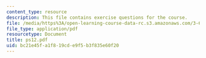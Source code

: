 ```yaml
---
content_type: resource
description: This file contains exercise questions for the course.
file: /media/https%3A/open-learning-course-data-rc.s3.amazonaws.com/3-60-symmetry-structure-and-tensor-properties-of-materials-fall-2005/bc21e45fa1f819cde9f5b3f835e60f20_ps12.pdf
file_type: application/pdf
resourcetype: Document
title: ps12.pdf
uid: bc21e45f-a1f8-19cd-e9f5-b3f835e60f20
---
```


